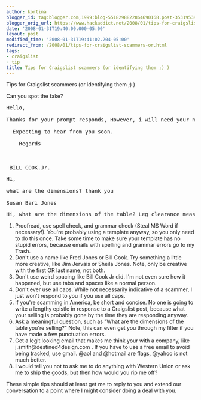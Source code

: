 ```yaml
---
author: kortina
blogger_id: tag:blogger.com,1999:blog-5518298822864690168.post-3531953973823898663
blogger_orig_url: https://www.hackaddict.net/2008/01/tips-for-craigslist-scammers-or.html
date: '2008-01-31T19:40:00.000-05:00'
layout: post
modified_time: '2008-01-31T19:41:02.204-05:00'
redirect_from: /2008/01/tips-for-craigslist-scammers-or.html
tags:
- craigslist
- tip
title: Tips for Craigslist scammers (or identifying them ;) )
---
```


Tips for Craigslist scammers (or identifying them ;) )



Can you spot the fake?



<pre>Hello,

Thanks for your prompt responds, However, i will need your name and address for payment,As am only able to make payment by money order at this time b/c i am away on assignment. It will be nice if you can send me more pictures. It will take about 7days for payment to get to you. As per pick-up, I will make arrangement for the pick-up after payment has been received by you. I don't mind adding thirty dollars so you can keep it in my favor.Please take the posting off Craigslist today and consider it sold to me,pls i will like to have $30 for keeping the item for me.Include your  phone number.

  Expecting to hear from you soon.

    Regards



 BILL COOK.Jr.</pre>



<pre>Hi,

what are the dimensions? thank you

Susan Bari Jones</pre>



<pre>Hi, what are the dimensions of the table? Leg clearance measurement would be helpful. Thanks</pre>



<ol>

<li>Proofread, use spell check, and grammar check (Steal MS Word if necessary!).  You're probably using a template anyway, so you only need to do this once.  Take some time to make sure your template has no stupid errors, because emails with spelling and grammar errors go to my Trash.</li>

<li>Don't use a name like Fred Jones or Bill Cook.  Try something a little more creative, like Jim Jervais or Sheila Jones.  Note, only be creative with the first OR last name, not both.</li>

<li>Don't use weird spacing like Bill Cook Jr did.  I'm not even sure how it happened, but use tabs and spaces like a normal person.</li>

<li>Don't ever use all caps.  While not necessarily indicative of a scammer, I just won't respond to you if you use all caps.</li>

<li>If you're scamming in America, be short and concise.  No one is going to write a lengthy epistle in response to a Craigslist post, because what your selling is probably gone by the time they are responding anyway.</li>

<li>Ask a meaningful question, such as "What are the dimensions of the table you're selling?"  Note, this can even get you through my filter if you have made a few punctuation errors.</li>

<li>Get a legit looking email that makes me think your with a company, like j.smith@destined4design.com . If you have to use a free email to avoid being tracked, use gmail.  @aol and @hotmail are flags, @yahoo is not much better.</li>

<li>I would tell you not to ask me to do anything with Western Union or ask me to ship the goods, but then how would you rip me off?</li>

</ol>



These simple tips should at least get me to reply to you and extend our conversation to a point where I might consider doing a deal with you.